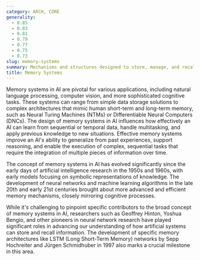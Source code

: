 ```yaml
---
category: ARCH, CORE
generality:
  - 0.85
  - 0.83
  - 0.81
  - 0.79
  - 0.77
  - 0.75
  - 0.73
slug: memory-systems
summary: Mechanisms and structures designed to store, manage, and recall information, enabling machines to learn from past experiences and perform complex tasks.
title: Memory Systems
---
```


Memory systems in AI are pivotal for various applications, including natural language processing, computer vision, and more sophisticated cognitive tasks. These systems can range from simple data storage solutions to complex architectures that mimic human short-term and long-term memory, such as Neural Turing Machines (NTMs) or Differentiable Neural Computers (DNCs). The design of memory systems in AI influences how effectively an AI can learn from sequential or temporal data, handle multitasking, and apply previous knowledge to new situations. Effective memory systems improve an AI's ability to generalize from past experiences, support reasoning, and enable the execution of complex, sequential tasks that require the integration of multiple pieces of information over time.

The concept of memory systems in AI has evolved significantly since the early days of artificial intelligence research in the 1950s and 1960s, with early models focusing on symbolic representations of knowledge. The development of neural networks and machine learning algorithms in the late 20th and early 21st centuries brought about more advanced and efficient memory mechanisms, closely mirroring cognitive processes.

While it's challenging to pinpoint specific contributors to the broad concept of memory systems in AI, researchers such as Geoffrey Hinton, Yoshua Bengio, and other pioneers in neural network research have played significant roles in advancing our understanding of how artificial systems can store and recall information. The development of specific memory architectures like LSTM (Long Short-Term Memory) networks by Sepp Hochreiter and Jürgen Schmidhuber in 1997 also marks a crucial milestone in this area.
